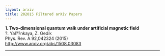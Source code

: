 ```yaml
---
layout: arxiv
title: 202015 Filtered arXiv Papers
---
```


**1.    Two-dimensional quantum walk under artificial magnetic field**  
?. Yal??nkaya, Z. Gedik  
Phys. Rev. A 92,042324 (2015)  
http://www.arxiv.org/abs/1508.03083  
<blockquote>
<p>

</p>
</blockquote>

------

